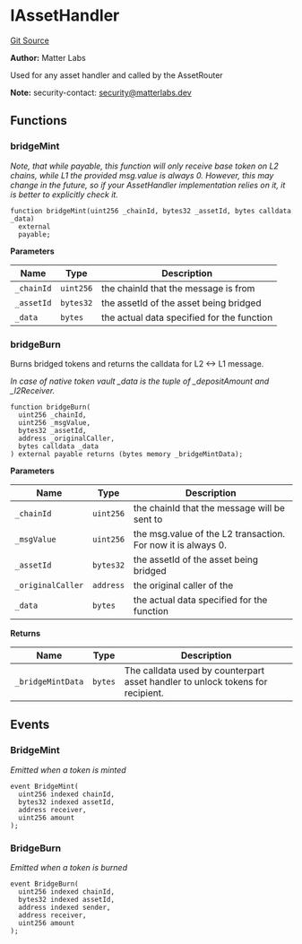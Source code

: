 # IAssetHandler
[Git Source](https://github.com/matter-labs/zksync-contracts/blob/c6e73735b89a4b474234f6471e326125c9069f15/contracts/l1-contracts/bridge/interfaces/IAssetHandler.sol)

**Author:**
Matter Labs

Used for any asset handler and called by the AssetRouter

**Note:**
security-contact: security@matterlabs.dev


## Functions
### bridgeMint

*Note, that while payable, this function will only receive base token on L2 chains,
while L1 the provided msg.value is always 0. However, this may change in the future,
so if your AssetHandler implementation relies on it, it is better to explicitly check it.*


```solidity
function bridgeMint(uint256 _chainId, bytes32 _assetId, bytes calldata _data)
  external
  payable;
```
**Parameters**

|Name|Type|Description|
|----|----|-----------|
|`_chainId`|`uint256`|the chainId that the message is from|
|`_assetId`|`bytes32`|the assetId of the asset being bridged|
|`_data`|`bytes`|the actual data specified for the function|


### bridgeBurn

Burns bridged tokens and returns the calldata for L2 <-> L1 message.

*In case of native token vault _data is the tuple of _depositAmount and _l2Receiver.*


```solidity
function bridgeBurn(
  uint256 _chainId,
  uint256 _msgValue,
  bytes32 _assetId,
  address _originalCaller,
  bytes calldata _data
) external payable returns (bytes memory _bridgeMintData);
```
**Parameters**

|Name|Type|Description|
|----|----|-----------|
|`_chainId`|`uint256`|the chainId that the message will be sent to|
|`_msgValue`|`uint256`|the msg.value of the L2 transaction. For now it is always 0.|
|`_assetId`|`bytes32`|the assetId of the asset being bridged|
|`_originalCaller`|`address`|the original caller of the|
|`_data`|`bytes`|the actual data specified for the function|

**Returns**

|Name|Type|Description|
|----|----|-----------|
|`_bridgeMintData`|`bytes`|The calldata used by counterpart asset handler to unlock tokens for recipient.|


## Events
### BridgeMint
*Emitted when a token is minted*


```solidity
event BridgeMint(
  uint256 indexed chainId,
  bytes32 indexed assetId,
  address receiver,
  uint256 amount
);
```

### BridgeBurn
*Emitted when a token is burned*


```solidity
event BridgeBurn(
  uint256 indexed chainId,
  bytes32 indexed assetId,
  address indexed sender,
  address receiver,
  uint256 amount
);
```


